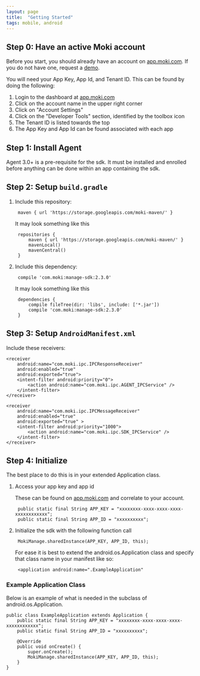 ```yaml
---
layout: page
title:  "Getting Started"
tags: mobile, android
---
```


## Step 0: Have an active Moki account
Before you start, you should already have an account on [app.moki.com](https://app.moki.com/). If you do not have one, request a [demo](https://moki.com/demo/).

You will need your App Key, App Id, and Tenant ID. This can be found by doing the following:

1. Login to the dashboard at [app.moki.com](https://app.moki.com/)
2. Click on the account name in the upper right corner
3. Click on "Account Settings"
4. Click on the "Developer Tools" section, identified by the toolbox icon
5. The Tenant ID is listed towards the top
6. The App Key and App Id can be found associated with each app

## Step 1: Install Agent

Agent 3.0+ is a pre-requisite for the sdk. It must be installed and enrolled before anything can be done within an app containing the sdk.

## Step 2: Setup `build.gradle`

1. Include this repository:

		maven { url 'https://storage.googleapis.com/moki-maven/' }

	It may look something like this

		repositories {
			maven { url 'https://storage.googleapis.com/moki-maven/' }
			mavenLocal()
			mavenCentral()
		}

2. Include this dependency:

		compile 'com.moki:manage-sdk:2.3.0'
	
	It may look something like this  
		
		dependencies {
			compile fileTree(dir: 'libs', include: ['*.jar'])
			compile 'com.moki:manage-sdk:2.3.0'
		}
 
## Step 3: Setup `AndroidManifest.xml`

Include these receivers:
	
    <receiver 
        android:name="com.moki.ipc.IPCResponseReceiver"
        android:enabled="true"
        android:exported="true">
        <intent-filter android:priority="0">
            <action android:name="com.moki.ipc.AGENT_IPCService" />
        </intent-filter>
    </receiver>

    <receiver
        android:name="com.moki.ipc.IPCMessageReceiver"
        android:enabled="true"
        android:exported="true" >
        <intent-filter android:priority="1000">
            <action android:name="com.moki.ipc.SDK_IPCService" />
        </intent-filter>
    </receiver>

## Step 4: Initialize

The best place to do this is in your extended Application class.

1. Access your app key and app id

	These can be found on [app.moki.com](https://app.moki.com/app#settings/devSettings) and correlate to your account.
	
        public static final String APP_KEY = "xxxxxxxx-xxxx-xxxx-xxxx-xxxxxxxxxxxx";
        public static final String APP_ID = "xxxxxxxxxx";
 
2. Initialize the sdk with the following function call

        MokiManage.sharedInstance(APP_KEY, APP_ID, this);

	For ease it is best to extend the android.os.Application class and specify that class name in your manifest like so:  

        <application android:name=".ExampleApplication"

### Example Application Class

Below is an example of what is needed in the subclass of android.os.Application.

    public class ExampleApplication extends Application {
        public static final String APP_KEY = "xxxxxxxx-xxxx-xxxx-xxxx-xxxxxxxxxxxx";
        public static final String APP_ID = "xxxxxxxxxx";		    
		
        @Override
        public void onCreate() {
            super.onCreate();
            MokiManage.sharedInstance(APP_KEY, APP_ID, this);
        }
    }
